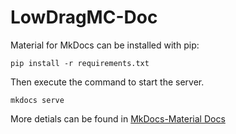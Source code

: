 # LowDragMC-Doc
 
Material for MkDocs can be installed with pip:

```shell
pip install -r requirements.txt
```

Then execute the command to start the server.
```shell
mkdocs serve
```

More detials can be found in [MkDocs-Material Docs](https://squidfunk.github.io/mkdocs-material/getting-started/)
